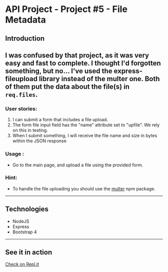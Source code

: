# API Project - Project #5 - File Metadata

## Introduction
I was confused by that project, as it was very easy and fast to complete. I thought I'd forgotten something, but no...
I've used the express-fileupload library instead of the multer one.
Both of them put the data about the file(s) in `req.files`.
---
### User stories:
1. I can submit a form that includes a file upload.
2. The form file input field  has the "name" attribute set to "upfile". We rely on this in testing.
3. When I submit something, I will receive the file name and size in bytes within the JSON response

### Usage :
* Go to the main page, and upload a file using the provided form.

### Hint:
* To handle the file uploading you should use the [multer](https://www.npmjs.com/package/multer) npm package.
---
## Technologies
* NodeJS
* Express
* Bootstrap 4
---
## See it in action
[Check on Repl.it](https://HeavyGoldPacket--five-nine.repl.co)
